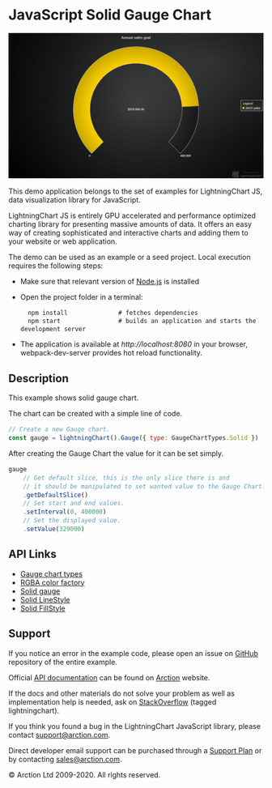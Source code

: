 # JavaScript Solid Gauge Chart

![JavaScript Solid Gauge Chart](solidGauge.png)

This demo application belongs to the set of examples for LightningChart JS, data visualization library for JavaScript.

LightningChart JS is entirely GPU accelerated and performance optimized charting library for presenting massive amounts of data. It offers an easy way of creating sophisticated and interactive charts and adding them to your website or web application.

The demo can be used as an example or a seed project. Local execution requires the following steps:

- Make sure that relevant version of [Node.js](https://nodejs.org/en/download/) is installed
- Open the project folder in a terminal:

        npm install              # fetches dependencies
        npm start                # builds an application and starts the development server

- The application is available at *http://localhost:8080* in your browser, webpack-dev-server provides hot reload functionality.


## Description

This example shows solid gauge chart.

The chart can be created with a simple line of code.

```javascript
// Create a new Gauge chart.
const gauge = lightningChart().Gauge({ type: GaugeChartTypes.Solid })
```

After creating the Gauge Chart the value for it can be set simply.

```javascript
gauge
    // Get default slice, this is the only slice there is and
    // it should be manipulated to set wanted value to the Gauge Chart.
    .getDefaultSlice()
    // Set start and end values.
    .setInterval(0, 400000)
    // Set the displayed value.
    .setValue(329000)
```


## API Links

* [Gauge chart types]
* [RGBA color factory]
* [Solid gauge]
* [Solid LineStyle]
* [Solid FillStyle]


## Support

If you notice an error in the example code, please open an issue on [GitHub][0] repository of the entire example.

Official [API documentation][1] can be found on [Arction][2] website.

If the docs and other materials do not solve your problem as well as implementation help is needed, ask on [StackOverflow][3] (tagged lightningchart).

If you think you found a bug in the LightningChart JavaScript library, please contact support@arction.com.

Direct developer email support can be purchased through a [Support Plan][4] or by contacting sales@arction.com.

[0]: https://github.com/Arction/
[1]: https://www.arction.com/lightningchart-js-api-documentation/
[2]: https://www.arction.com
[3]: https://stackoverflow.com/questions/tagged/lightningchart
[4]: https://www.arction.com/support-services/

© Arction Ltd 2009-2020. All rights reserved.


[Gauge chart types]: https://www.arction.com/lightningchart-js-api-documentation/v3.1.0/globals.html#gaugecharttypes
[RGBA color factory]: https://www.arction.com/lightningchart-js-api-documentation/v3.1.0/globals.html#colorrgba
[Solid gauge]: https://www.arction.com/lightningchart-js-api-documentation/v3.1.0/classes/solidgauge.html
[Solid LineStyle]: https://www.arction.com/lightningchart-js-api-documentation/v3.1.0/classes/solidline.html
[Solid FillStyle]: https://www.arction.com/lightningchart-js-api-documentation/v3.1.0/classes/solidfill.html

